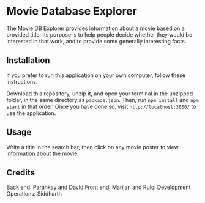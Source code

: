# Movie Database Explorer

The Movie DB Explorer provides information about a movie based on a provided title. Its purpose is to help people decide whether they would be interested in that work, and to provide some generally interesting facts.

## Installation

If you prefer to run this application on your own computer, follow these instructions.

Download this repository, unzip it, and open your terminal in the unzipped folder, in the same directory as `package.json`. Then, run `npm install` and `npm start` in that order. Once you have done so, visit `http://localhost:3000/` to use the application.

## Usage

Write a title in the search bar, then click on any movie poster to view information about the movie.

## Credits

Back end: Parankay and David
Front end: Marijan and Ruiqi
Development Operations: Siddharth